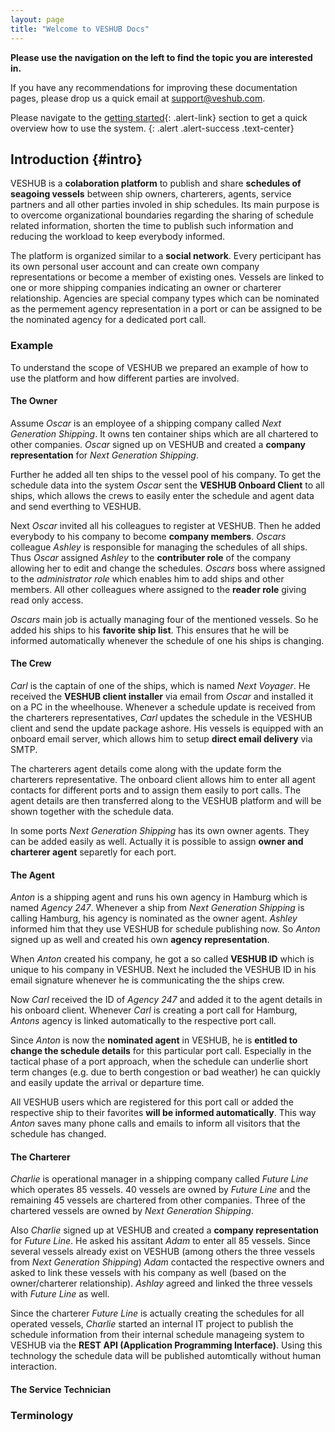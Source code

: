 ```yaml
---
layout: page
title: "Welcome to VESHUB Docs"
---
```


**Please use the navigation on the left to find the topic you are interested in.**

If you have any recommendations for improving these documentation pages, please drop us a quick email at <support@veshub.com>.
	
Please navigate to the [getting started](/getting-started/){: .alert-link} section to get a quick overview how to use the system.
{: .alert .alert-success .text-center}
	
## Introduction {#intro}

VESHUB is a **colaboration platform** to publish and share **schedules of seagoing vessels** between ship owners, charterers, agents, service partners and all other parties involed in ship schedules. Its main purpose is to overcome organizational boundaries regarding the sharing of schedule related information, shorten the time to publish such information and reducing the workload to keep everybody informed. 

The platform is organized similar to a **social network**. Every perticipant has its own personal user account and can create own company representations or become a member of existing ones. Vessels are linked to one or more shipping companies indicating an owner or charterer relationship. Agencies are special company types which can be nominated as the permement agency representation in a port or can be assigned to be the nominated agency for a dedicated port call. 

### Example
To understand the scope of VESHUB we prepared an example of how to use the platform and how different parties are involved.

#### The Owner
Assume *Oscar* is an employee of a shipping company called *Next Generation Shipping*. It owns ten container ships which are all chartered to other companies. *Oscar* signed up on VESHUB and created a **company representation** for *Next Generation Shipping*. 

Further he added all ten ships to the vessel pool of his company. To get the schedule data into the system *Oscar* sent the **VESHUB Onboard Client** to all ships, which allows the crews to easily enter the schedule and agent data and send everthing to VESHUB.

Next *Oscar* invited all his colleagues to register at VESHUB. Then he added everybody to his company to become **company members**. *Oscars* colleague *Ashley* is responsible for managing the schedules of all ships. Thus *Oscar* assigned *Ashley* to the **contributer role** of the company allowing her to edit and change the schedules. *Oscars* boss where assigned to the *administrator role* which enables him to add ships and other members. All other colleagues where assigned to the **reader role** giving read only access.

*Oscars* main job is actually managing four of the mentioned vessels. So he added his ships to his **favorite ship list**. This ensures that he will be informed automatically whenever the schedule of one his ships is changing.

#### The Crew
*Carl* is the captain of one of the ships, which is named *Next Voyager*. He received the **VESHUB client installer** via email from *Oscar* and installed it on a PC in the wheelhouse. Whenever a schedule update is received from the charterers representatives, *Carl* updates the schedule in the VESHUB client and send the update package ashore. His vessels is equipped with an onboard email server, which allows him to setup **direct email delivery** via SMTP.

The charterers agent details come along with the update form the charterers representative. The onboard client allows him to enter all agent contacts for different ports and to assign them easily to port calls. The agent details are then transferred along to the VESHUB platform and will be shown together with the schedule data.

In some ports *Next Generation Shipping* has its own owner agents. They can be added easily as well. Actually it is possible to assign **owner and charterer agent** separetly for each port.

#### The Agent
*Anton* is a shipping agent and runs his own agency in Hamburg which is named *Agency 247*. Whenever a ship from *Next Generation Shipping* is calling Hamburg, his agency is nominated as the owner agent. *Ashley* informed him that they use VESHUB for schedule publishing now. So *Anton* signed up as well and created his own **agency representation**. 

When *Anton* created his company, he got a so called **VESHUB ID** which is unique to his company in VESHUB. Next he included the VESHUB ID in his email signature whenever he is communicating the the ships crew. 

Now *Carl* received the ID of *Agency 247* and added it to the agent details in his onboard client. Whenever *Carl* is creating a port call for Hamburg, *Antons* agency is linked automatically to the respective port call.

Since *Anton* is now the **nominated agent** in VESHUB, he is **entitled to change the schedule details** for this particular port call. Especially in the tactical phase of a port approach, when the schedule can underlie short term changes (e.g. due to berth congestion or bad weather) he can quickly and easily update the arrival or departure time.

All VESHUB users which are registered for this port call or added the respective ship to their favorites **will be informed automatically**. This way *Anton* saves many phone calls and emails to inform all visitors that the schedule has changed.

#### The Charterer
*Charlie* is operational manager in a shipping company called *Future Line* which operates 85 vessels. 40 vessels are owned by *Future Line* and the remaining 45 vessels are chartered from other companies. Three of the chartered vessels are owned by *Next Generation Shipping*.

Also *Charlie* signed up at VESHUB and created a **company representation** for *Future Line*. He asked his assitant *Adam* to enter all 85 vessels. Since several vessels already exist on VESHUB (among others the three vessels from *Next Generation Shipping*) *Adam* contacted the respective owners and asked to link these vessels with his company as well (based on the owner/charterer relationship). *Ashlay* agreed and linked the three vessels with *Future Line* as well.

Since the charterer *Future Line* is actually creating the schedules for all operated vessels, *Charlie* started an internal IT project to publish the schedule information from their internal schedule manageing system to VESHUB via the **REST API (Application Programming Interface)**. Using this technology the schedule data will be published automtically without human interaction.



#### The Service Technician

### Terminology